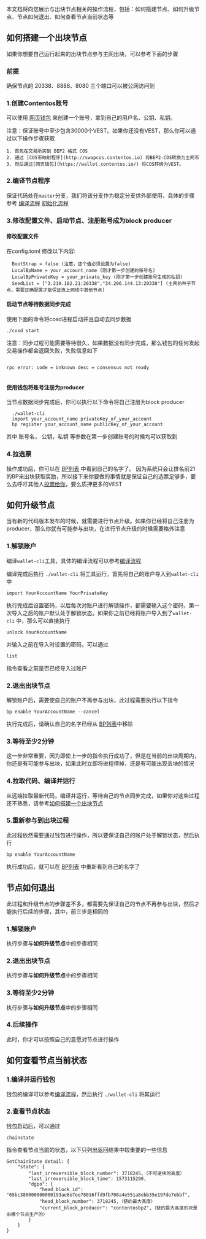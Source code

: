 本文档将向您展示与出块节点相关的操作流程，包括：如何搭建节点、如何升级节点、节点如何退出、如何查看节点当前状态等


## 如何搭建一个出块节点

如果你想要自己运行起来的出块节点参与主网出块，可以参考下面的步骤

### 前提

确保节点的 20338、8888、8080 三个端口可以被公网访问到

### 1.创建Contentos账号

可以使用 [网页钱包](https://wallet.contentos.io/) 来创建一个账号，拿到自己的用户名、公钥、私钥。

注意：保证账号中至少包含30000个VEST。如果你还没有VEST，那么你可以通过以下操作步骤获取

```
1. 首先在交易所买到 BEP2 格式 COS
2. 通过 [COS币映射程序](http://swapcos.contentos.io) 将BEP2-COS转换为主网币
3. 然后通过[网页钱包](https://wallet.contentos.io/) 将COS转换为VEST。
```

### 2.编译节点程序

保证代码处在`master`分支，我们将该分支作为稳定分支供外部使用，具体的步骤参考
[编译流程](https://github.com/coschain/contentos-go#building-the-source)
[初始化流程](https://github.com/coschain/contentos-go#initialization)

### 3.修改配置文件、启动节点、注册账号成为block producer

#### 修改配置文件

在config.toml 修改以下内容:
```
  BootStrap = false (注意，这个值必须设置为false)
  LocalBpName = your_account_name (刚才第一步创建的账号名)
  LocalBpPrivateKey = your_private_key (刚才第一步创建账号生成的私钥)
  SeedList = ["3.210.182.21:20338","34.206.144.13:20338"] (主网的种子节点，需要正确配置才能保证连上网络中其他节点)
```

#### 启动节点等待数据同步完成
使用下面的命令将cosd进程启动并且自动去同步数据

```
./cosd start

```

注意：同步过程可能需要等待很久，如果数据没有同步完成，那么钱包的任何发起交易操作都会返回失败，失败信息如下

```

rpc error: code = Unknown desc = consensus not ready
	
```

#### 使用钱包将账号注册为producer

当节点数据同步完成后，你可以执行以下命令将自己注册为block producer
```
  ./wallet-cli
  import your_account_name privateKey_of_your_account
  bp register your_account_name publicKey_of_your_account
```
其中 账号名， 公钥，私钥 等参数在第一步创建账号的时候均可以获取到

### 4.拉选票
操作成功后，你可以在 [BP列表](https://explorer.contentos.io/#/bp/) 中看到自己的名字了。 因为系统只会让排名前21的BP来出块获取奖励，所以接下来你要做的事情就是保证自己的选票足够多，要么去呼吁其他人[投票给你](https://wallet.contentos.io/#/bpvote)，要么质押更多的VEST

## 如何升级节点

当有新的代码版本发布的时候，就需要进行节点升级。如果你已经将自己注册为producer，那么你就有可能参与出块，在进行节点升级的时候需要格外注意

### 1.解锁账户

编译`wallet-cli`工具，具体的编译流程可以参考[编译流程](https://github.com/coschain/contentos-go#building-the-source)

编译完成后执行 `./wallet-cli` 将工具运行，首先将自己的账户导入到`wallet-cli` 中
```
import YourAccountName YourPrivateKey
```
执行完成后设置密码，以后每次对账户进行解锁操作，都需要输入这个密码，第一次导入之后的账户默认处于解锁状态。如果你之前已经将账户导入到了`wallet-cli` 中，那么可以直接执行
```
unlock YourAccountName
```
并输入之前在导入时设置的密码，可以通过
```
list
```
指令查看之前是否已经导入过账户

### 2.退出出块节点

解锁账户后，需要使自己的账户不再参与出块，此过程需要执行以下指令
```
bp enable YourAccountName --cancel
```
执行完成后，请确认自己的名字已经从 [BP列表](https://explorer.contentos.io/#/bp/)中移除

### 3.等待至少2分钟

这一步非常重要，因为即使上一步的指令执行成功了，但是在当前的出块周期内，你还是有可能参与出块，如果此时立即将进程停掉，还是有可能出现丢块的情况

### 4.拉取代码、编译并运行

从远端拉取最新代码，编译并运行，等待自己的节点同步完成，如果你对这些过程还不熟悉，请参考[如何搭建一个出块节点](https://github.com/coschain/contentos-go/blob/master/bp_cn.md#如何搭建一个出块节点)

### 5.重新参与到出块过程

此过程依然需要通过钱包进行操作，所以要保证自己的账户处于解锁状态，然后执行
```
bp enable YourAccountName
```
执行成功后，就可以在 [BP列表](https://explorer.contentos.io/#/bp/) 中重新看到自己的名字了

## 节点如何退出

此过程和升级节点的步骤差不多，都需要先保证自己的节点不再参与出块，然后才能执行后续的步骤，其中，前三步是相同的

### 1.解锁账户

执行步骤与**如何升级节点**中的步骤相同

### 2.退出出块节点

执行步骤与**如何升级节点**中的步骤相同

### 3.等待至少2分钟

执行步骤与**如何升级节点**中的步骤相同

### 4.后续操作

此时，你才可以按照自己的意愿对节点进行操作

## 如何查看节点当前状态

### 1.编译并运行钱包

钱包的编译可以参考[编译流程](https://github.com/coschain/contentos-go#building-the-source)，然后执行 `./wallet-cli` 将其运行

### 2.查看节点状态

钱包启动后，可以通过
```
chainstate
```
指令查看节点当前的状态，以下只列出返回结果中较重要的一些信息
```
GetChainState detail: {
	"state": {
		"last_irreversible_block_number": 3718245,（不可逆块的高度）
		"last_irreversible_block_time": 1573115290,
		"dgpo": {
			"head_block_id": "65bc380000000000193ae8e7ee78016ffd9fb708a4e551a8ebb35e197de7ebbf",
			"head_block_number": 3718245,（链的最大高度）
			"current_block_producer": "contentosbp2",（链的最大高度的块是由哪个节点生产的）
		}
	}
}

```